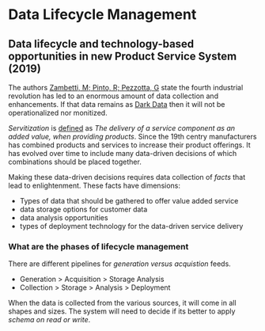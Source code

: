 # Data Lifecycle Management

## Data lifecycle and technology-based opportunities in new Product Service System (2019)

The authors [Zambetti, M; Pinto, R; Pezzotta, G](DataLifeCycle_Technology_based_Opportunties_in_ProductServiceSystems_towards_MultiDimensionalFramework.pdf) state the fourth industrial revolution has led to an enormous amount of data collection and enhancements.  If that data remains as [Dark Data](../BigData) then it will not be operationalized nor monitized.

*Servitization* is [defined](https://www.definitions.net/definition/servitization) as _The delivery of a service component as an added value, when providing products_.  Since the 19th centry manufacturers has combined products and services to increase their product offerings.  It has evolved over time to include many data-driven decisions of which combinations should be placed together.

Making these data-driven decisions requires data collection of _facts_ that lead to enlightenment.  These facts have dimensions:

- Types of data that should be gathered to offer value added service
- data storage options for customer data
- data analysis opportunities
- types of deployment technology for the data-driven service delivery

### What are the phases of lifecycle management

There are different pipelines for _generation versus acquistion_ feeds.

- Generation > Acquisition > Storage Analysis
- Collection > Storage > Analysis > Deployment

When the data is collected from the various sources, it will come in all shapes and sizes.  The system will need to decide if its better to apply _schema on read or write_.
